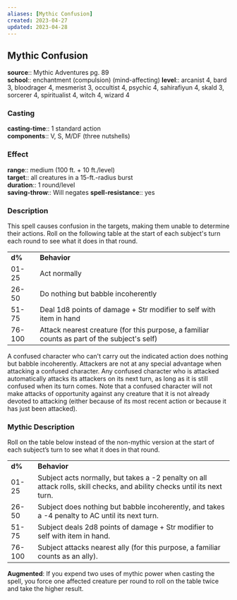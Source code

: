 ```yaml
---
aliases: [Mythic Confusion]
created: 2023-04-27
updated: 2023-04-28
---
```


## Mythic Confusion

**source**:: Mythic Adventures pg. 89  
**school**:: enchantment (compulsion) (mind-affecting)
**level**:: arcanist 4, bard 3, bloodrager 4, mesmerist 3, occultist 4, psychic 4, sahirafiyun 4, skald 3, sorcerer 4, spiritualist 4, witch 4, wizard 4

### Casting

**casting-time**:: 1 standard action  
**components**:: V, S, M/DF (three nutshells)

### Effect

**range**:: medium (100 ft. + 10 ft./level)  
**target**:: all creatures in a 15-ft.-radius burst  
**duration**:: 1 round/level  
**saving-throw**:: Will negates
**spell-resistance**:: yes

### Description

This spell causes confusion in the targets, making them unable to determine their actions. Roll on the following table at the start of each subject's turn each round to see what it does in that round.  
  

|        |                                                                                             |
|--------|---------------------------------------------------------------------------------------------|
| **d%** | **Behavior**                                                                                |
| 01-25  | Act normally                                                                                |
| 26-50  | Do nothing but babble incoherently                                                          |
| 51-75  | Deal 1d8 points of damage + Str modifier to self with item in hand                          |
| 76-100 | Attack nearest creature (for this purpose, a familiar counts as part of the subject's self) |

  
A confused character who can't carry out the indicated action does nothing but babble incoherently. Attackers are not at any special advantage when attacking a confused character. Any confused character who is attacked automatically attacks its attackers on its next turn, as long as it is still confused when its turn comes. Note that a confused character will not make attacks of opportunity against any creature that it is not already devoted to attacking (either because of its most recent action or because it has just been attacked).

### Mythic Description

Roll on the table below instead of the non-mythic version at the start of each subject’s turn to see what it does in that round.  
  

|        |                                                                                                                          |
|--------|--------------------------------------------------------------------------------------------------------------------------|
| **d%** | **Behavior**                                                                                                             |
| 01-25  | Subject acts normally, but takes a -2 penalty on all attack rolls, skill checks, and ability checks until its next turn. |
| 26-50  | Subject does nothing but babble incoherently, and takes a -4 penalty to AC until its next turn.                          |
| 51-75  | Subject deals 2d8 points of damage + Str modifier to self with item in hand.                                             |
| 76-100 | Subject attacks nearest ally (for this purpose, a familiar counts as an ally).                                           |

  
  
**Augmented**: If you expend two uses of mythic power when casting the spell, you force one affected creature per round to roll on the table twice and take the higher result.
